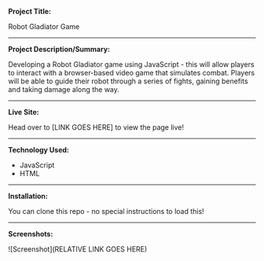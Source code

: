 **Project Title:**

Robot Gladiator Game

---

**Project Description/Summary:**

Developing a Robot Gladiator game using JavaScript - this will allow players to interact with a browser-based video game that simulates combat. Players will be able to guide their robot through a series of fights, gaining benefits and taking damage along the way.

---

**Live Site:**

Head over to [LINK GOES HERE] to view the page live!

---

**Technology Used:**

- JavaScript
- HTML

---

**Installation:**

You can clone this repo - no special instructions to load this!

---

**Screenshots:**

![Screenshot](RELATIVE LINK GOES HERE)
